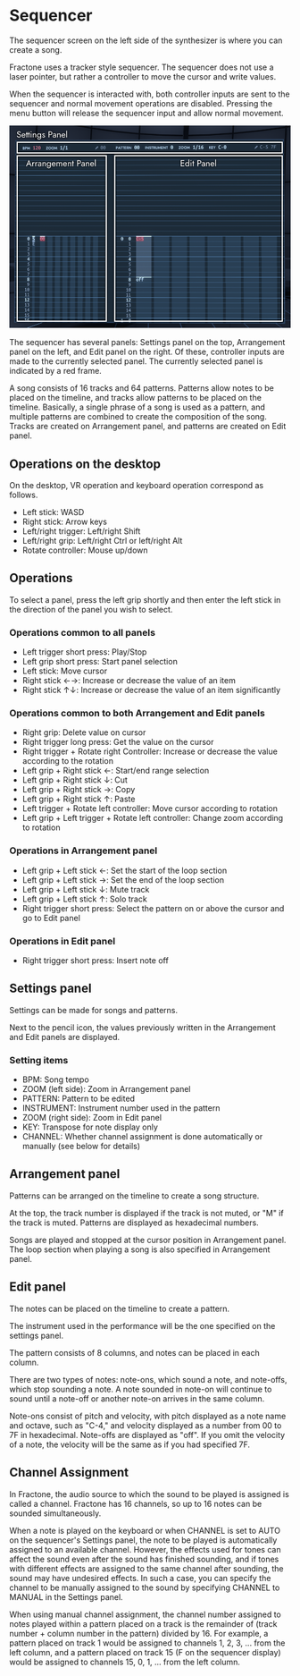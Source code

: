 # Sequencer

The sequencer screen on the left side of the synthesizer is where you can create a song.

Fractone uses a tracker style sequencer.
The sequencer does not use a laser pointer, but rather a controller to move the cursor and write values.

When the sequencer is interacted with, both controller inputs are sent to the sequencer and normal movement operations are disabled.
Pressing the menu button will release the sequencer input and allow normal movement.

![Sequencer](images/sequencer.png)

The sequencer has several panels: Settings panel on the top, Arrangement panel on the left, and Edit panel on the right.
Of these, controller inputs are made to the currently selected panel.
The currently selected panel is indicated by a red frame.

A song consists of 16 tracks and 64 patterns.
Patterns allow notes to be placed on the timeline, and tracks allow patterns to be placed on the timeline.
Basically, a single phrase of a song is used as a pattern, and multiple patterns are combined to create the composition of the song.
Tracks are created on Arrangement panel, and patterns are created on Edit panel.

## Operations on the desktop

On the desktop, VR operation and keyboard operation correspond as follows.

- Left stick: WASD
- Right stick: Arrow keys
- Left/right trigger: Left/right Shift
- Left/right grip: Left/right Ctrl or left/right Alt
- Rotate controller: Mouse up/down

## Operations

To select a panel, press the left grip shortly and then enter the left stick in the direction of the panel you wish to select.

### Operations common to all panels

- Left trigger short press: Play/Stop
- Left grip short press: Start panel selection
- Left stick: Move cursor
- Right stick ←→: Increase or decrease the value of an item
- Right stick ↑↓: Increase or decrease the value of an item significantly

### Operations common to both Arrangement and Edit panels

- Right grip: Delete value on cursor
- Right trigger long press: Get the value on the cursor
- Right trigger + Rotate right Controller: Increase or decrease the value according to the rotation
- Left grip + Right stick ←: Start/end range selection
- Left grip + Right stick ↓: Cut
- Left grip + Right stick →: Copy
- Left grip + Right stick ↑: Paste
- Left trigger + Rotate left controller: Move cursor according to rotation
- Left grip + Left trigger + Rotate left controller: Change zoom according to rotation

### Operations in Arrangement panel

- Left grip + Left stick ←: Set the start of the loop section
- Left grip + Left stick →: Set the end of the loop section
- Left grip + Left stick ↓: Mute track
- Left grip + Left stick ↑: Solo track
- Right trigger short press: Select the pattern on or above the cursor and go to Edit panel

### Operations in Edit panel

- Right trigger short press: Insert note off

## Settings panel

Settings can be made for songs and patterns.

Next to the pencil icon, the values previously written in the Arrangement and Edit panels are displayed.

### Setting items

- BPM: Song tempo
- ZOOM (left side): Zoom in Arrangement panel
- PATTERN: Pattern to be edited
- INSTRUMENT: Instrument number used in the pattern
- ZOOM (right side): Zoom in Edit panel
- KEY: Transpose for note display only
- CHANNEL: Whether channel assignment is done automatically or manually (see below for details)

## Arrangement panel

Patterns can be arranged on the timeline to create a song structure.

At the top, the track number is displayed if the track is not muted, or "M" if the track is muted.
Patterns are displayed as hexadecimal numbers.

Songs are played and stopped at the cursor position in Arrangement panel.
The loop section when playing a song is also specified in Arrangement panel.

## Edit panel

The notes can be placed on the timeline to create a pattern.

The instrument used in the performance will be the one specified on the settings panel.

The pattern consists of 8 columns, and notes can be placed in each column.

There are two types of notes: note-ons, which sound a note, and note-offs, which stop sounding a note.
A note sounded in note-on will continue to sound until a note-off or another note-on arrives in the same column.

Note-ons consist of pitch and velocity, with pitch displayed as a note name and octave, such as "C-4," and velocity displayed as a number from 00 to 7F in hexadecimal.
Note-offs are displayed as "off".
If you omit the velocity of a note, the velocity will be the same as if you had specified 7F.

## Channel Assignment

In Fractone, the audio source to which the sound to be played is assigned is called a channel.
Fractone has 16 channels, so up to 16 notes can be sounded simultaneously.

When a note is played on the keyboard or when CHANNEL is set to AUTO on the sequencer's Settings panel, the note to be played is automatically assigned to an available channel.
However, the effects used for tones can affect the sound even after the sound has finished sounding, and if tones with different effects are assigned to the same channel after sounding, the sound may have undesired effects.
In such a case, you can specify the channel to be manually assigned to the sound by specifying CHANNEL to MANUAL in the Settings panel.

When using manual channel assignment, the channel number assigned to notes played within a pattern placed on a track is the remainder of (track number + column number in the pattern) divided by 16.
For example, a pattern placed on track 1 would be assigned to channels 1, 2, 3, ... from the left column, and a pattern placed on track 15 (F on the sequencer display) would be assigned to channels 15, 0, 1, ... from the left column.

